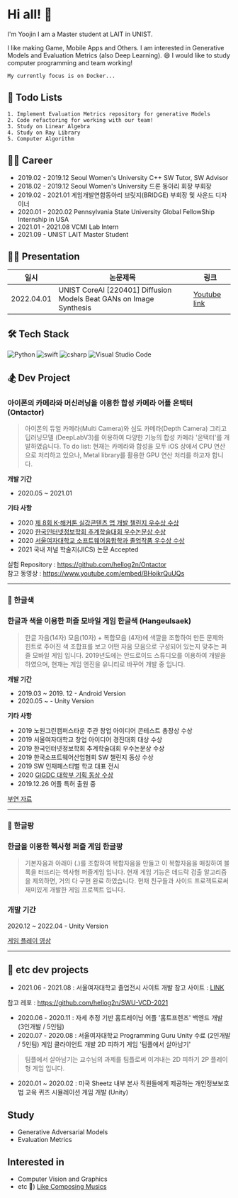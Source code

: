 # Hi all! 🌱
I'm Yoojin I am a Master student at LAIT in UNIST.

I like making Game, Mobile Apps and Others. I am interested in Generative Models and Evaluation Metrics (also Deep Learning). 😄
I would like to study computer programming and team working!

`My currently focus is on Docker...`

## 🐬 Todo Lists
```
1. Implement Evaluation Metrics repository for generative Models
2. Code refactoring for working with our team!
3. Study on Linear Algebra
4. Study on Ray Library
5. Computer Algorithm
```


## 🚴‍♀️ Career
* 2019.02 - 2019.12 Seoul Women's University C++ SW Tutor, SW Advisor
* 2018.02 - 2019.12 Seoul Women's University 드론 동아리 회장 부회장
* 2019.02 - 2021.01 게임개발연합동아리 브릿지(BRIDGE) 부회장 및 사운드 디자이너
* 2020.01 - 2020.02 Pennsylvania State University Global FellowShip Internship in USA
* 2021.01 - 2021.08 VCMI Lab Intern
* 2021.09 - UNIST LAIT Master Student

## 🚴‍♀️ Presentation
|일시|논문제목|링크|
|---|---|---|
|2022.04.01|UNIST CoreAI [220401] Diffusion Models Beat GANs on Image Synthesis| [Youtube link](https://www.youtube.com/watch?v=UatBOlvxz04&t=107s)



## 🛠 Tech Stack
<img alt="Python" src ="https://img.shields.io/badge/python-3776AB.svg?&style=for-the-badge&logo=Python&logoColor=white"/> <img alt="swift" src ="https://img.shields.io/badge/swift-F05138.svg?&style=for-the-badge&logo=Swift&logoColor=white"/> <img alt="csharp" src ="https://img.shields.io/badge/C Sharp-239120.svg?&style=for-the-badge&logo=C Sharp&logoColor=white"/>
<img alt="Visual Studio Code" src ="https://img.shields.io/badge/Visual Studio Code-007ACC.svg?&style=for-the-badge&logo=Visual Studio Code&logoColor=white"/>

## 🏂 Dev Project
### 아이폰의 카메라와 머신러닝을 이용한 합성 카메라 어플 온택터 (Ontactor)
> 아이폰의 듀얼 카메라(Multi Camera)와 심도 카메라(Depth Camera) 그리고 딥러닝모델 (DeepLabV3)를 이용하여 다양한 기능의 합성 카메라 '온택터'를 개발하였습니다.
> To do list: 현재는 카메라와 합성을 모두 iOS 상에서 CPU 연산으로 처리하고 있으나, Metal library를 활용한 GPU 연산 처리를 하고자 합니다.


**개발 기간**
- 2020.05 ~ 2021.01


**기타 사항**
- 2020 [제 8회 K-해커톤 실감콘텐츠 앱 개발 챌린지 우수상 수상](http://swkorea.org/%ea%b3%b5%ec%a7%80%ec%82%ac%ed%95%ad/?nType=UFFscUh5dURaU3p3Qi9SWHlzM3l6UEVPellyK3o5Q3ZNcDFLdU04SlR4OVE5bTg0OEdycHBEZkU1UWxQNTE2ZHRDRzFRS1dheTVzZGozV0hZZ1krNHZFUkZBWjNtdXB4RFY4NS9nY1M0TnNKaXFPekdpVWhrU3B1WGVYakd4ek0=)
- 2020 [한국인터넷정보학회 추계학술대회 우수논문상 수상](http://ksii.or.kr/bbs/nn/article/1430)
- 2020 [서울여자대학교 소프트웨어융합학과 졸업작품 우수상 수상](http://swuswc.cafe24.com/%ea%b3%b5%ec%a7%80%ec%82%ac%ed%95%ad/%ed%95%99%ea%b3%bc-%ea%b3%b5%ec%a7%80%ec%82%ac%ed%95%ad/?pageid=2&uid=575&mod=document)
- 2021 국내 저널 학술지(JICS) 논문 Accepted

실험 Repository : https://github.com/hellog2n/Ontactor
\
참고 동영상 : https://www.youtube.com/embed/BHoikrQuUQs

---
    
      
### 🧩 한글색
### 한글과 색을 이용한 퍼즐 모바일 게임 한글색 (Hangeulsaek)
> 한글 자음(14자) 모음(10자) + 복합모음 (4자)에 색깔을 조합하여 만든 문제와 힌트로 주어진 색 조합표를 보고 어떤 자음 모음으로 구성되어 있는지 맞추는 퍼즐 모바일 게임 입니다. 2019년도에는 안드로이드 스튜디오를 이용하여 개발을 하였으며, 현재는 게임 엔진을 유니티로 바꾸어 개발 중 입니다.

**개발 기간**
- 2019.03 ~ 2019. 12 - Android Version
- 2020.05 ~ - Unity Version

**기타 사항**
- 2019 노원그린캠퍼스타운 주관 창업 아이디어 콘테스트 총장상 수상
- 2019 서울여자대학교 창업 아이디어 경진대회 대상 수상
- 2019 한국인터넷정보학회 추계학술대회 우수논문상 수상
- 2019 한국소프트웨어산업협회 SW 챌린지 동상 수상
- 2019 SW 인재페스티벌 학교 대표 전시
- 2020 [GIGDC 대학부 기획 동상 수상](https://www.gigdc.or.kr/product/item.php?it_id=1597820418&ca_id=102040&findType=&findWord=&page=&sort1=&sort2=)
- 2019.12.26 어플 특허 출원 중

[부연 자료](https://www.gigdc.or.kr/product/item.php?it_id=1597820418&ca_id=102040&findType=&findWord=&page=&sort1=&sort2=)

---

### 🧩 한글팡
### 한글을 이용한 헥사형 퍼즐 게임 한글팡
> 기본자음과 아래아 (.)를 조합하여 복합자음을 만들고 이 복합자음을 매칭하여 블록을 터뜨리는 헥사형 퍼즐게임 입니다. 현재 게임 기능은 데드락 검출 알고리즘을 제외하면, 거의 다 구현 완료 하였습니다. 현재 친구들과 사이드 프로젝트로써 재미있게 개발한 게임 프로젝트 입니다.

### 개발 기간
2020.12 ~ 2022.04 - Unity Version

[게임 플레이 영상](https://drive.google.com/file/d/1A5gc478aPKgbS9GVx0V3PwYnvCuq4GrP/view?usp=sharing)

---

## 🦈 etc dev projects
* 2021.06  - 2021.08 : 서울여자대학교 졸업전시 사이트 개발
참고 사이트 : [LINK](https://wkddbjyjmail.mycafe24.com/)

참고 레포 : https://github.com/hellog2n/SWU-VCD-2021
* 2020.06 - 2020.11 : 자세 추정 기반 홈트레이닝 어플 '홈트프렌즈' 백엔드 개발 (3인개발 / 5인팀)
* 2020.07 - 2020.08 : 서울여자대학교 Programming Guru Unity 수료 (2인개발 / 5인팀) 게임 클라이언트 개발 2D 피하기 게임 '팀플에서 살아남기'
> 팀플에서 살아남기는 교수님의 과제를 팀플로써 이겨내는 2D 피하기 2P 플레이형 게임 입니다.
* 2020.01 ~ 2020.02 : 미국 Sheetz 내부 본사 직원들에게 제공하는 개인정보보호법 교육 퀴즈 시뮬레이션 게임 개발 (Unity)


## Study
- Generative Adversarial Models
- Evaluation Metrics


## Interested in
- Computer Vision and Graphics
- etc 🍎) [Like Composing Musics](https://soundcloud.com/bread-to)
